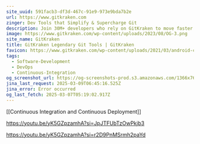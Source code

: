 ```yaml
---
site_uuid: 591facb3-df3d-467c-91e9-973e9bda7b2e
url: https://www.gitkraken.com
zinger: Dev Tools that Simplify & Supercharge Git
description: Join 30M+ developers who rely on GitKraken to move faster and collaborate more effectively
image: https://www.gitkraken.com/wp-content/uploads/2023/08/OG-3.png
site_name: GitKraken
title: GitKraken Legendary Git Tools | GitKraken
favicon: https://www.gitkraken.com/wp-content/uploads/2021/03/android-chrome-144x144-1.png
tags:
  - Software-Development
  - DevOps
  - Continuous-Integration
og_screenshot_url: https://og-screenshots-prod.s3.amazonaws.com/1366x768/80/false/6ae854199fdfc039fc39607e0a3f9991ecc9410f20b30490b9d9bf3a5ef1a39c.jpeg
jina_last_request: 2025-03-09T06:45:16.525Z
jina_error: Error occurred
og_last_fetch: 2025-03-07T05:19:02.917Z
---
```

[[Continuous Integration and Continuous Deployment]]

https://youtu.be/yK5GZpzamhA?si=JpJTFUbTzOwPkjb3

https://youtu.be/yK5GZpzamhA?si=r2D9PnMSrmh2paYd
